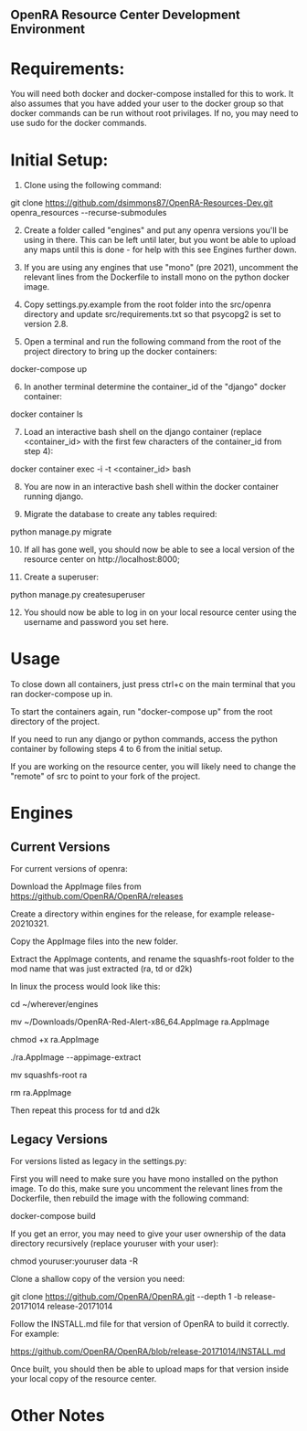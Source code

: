 ## OpenRA Resource Center Development Environment

# Requirements:

You will need both docker and docker-compose installed for this to work. It also assumes that you have added your user to the docker group so that docker commands can be run without root privilages. If no, you may need to use sudo for the docker commands.

# Initial Setup:

1. Clone using the following command:

git clone https://github.com/dsimmons87/OpenRA-Resources-Dev.git openra_resources --recurse-submodules

2. Create a folder called "engines" and put any openra versions you'll be using in there. This can be left until later, but you wont be able to upload any maps until this is done - for help with this see Engines further down.

3. If you are using any engines that use "mono" (pre 2021), uncomment the relevant lines from the Dockerfile to install mono on the python docker image.

4. Copy settings.py.example from the root folder into the src/openra directory and update src/requirements.txt so that psycopg2 is set to version 2.8.

5. Open a terminal and run the following command from the root of the project directory to bring up the docker containers:

docker-compose up

6. In another terminal determine the container_id of the "django" docker container:

docker container ls

7. Load an interactive bash shell on the django container (replace <container_id> with the first few characters of the container_id from step 4):

docker container exec -i -t <container_id> bash

8. You are now in an interactive bash shell within the docker container running django.

9. Migrate the database to create any tables required:

python manage.py migrate

10. If all has gone well, you should now be able to see a local version of the resource center on http://localhost:8000;

11. Create a superuser:

python manage.py createsuperuser

12. You should now be able to log in on your local resource center using the username and password you set here.

# Usage

To close down all containers, just press ctrl+c on the main terminal that you ran docker-compose up in.

To start the containers again, run "docker-compose up" from the root directory of the project.

If you need to run any django or python commands, access the python container by following steps 4 to 6 from the initial setup.

If you are working on the resource center, you will likely need to change the "remote" of src to point to your fork of the project.

# Engines

## Current Versions

For current versions of openra:

Download the AppImage files from https://github.com/OpenRA/OpenRA/releases

Create a directory within engines for the release, for example release-20210321.

Copy the AppImage files into the new folder.

Extract the AppImage contents, and rename the squashfs-root folder to the mod name that was just extracted (ra, td or d2k)

In linux the process would look like this:

cd ~/wherever/engines

mv ~/Downloads/OpenRA-Red-Alert-x86_64.AppImage ra.AppImage

chmod +x ra.AppImage

./ra.AppImage --appimage-extract

mv squashfs-root ra

rm ra.AppImage

Then repeat this process for td and d2k

## Legacy Versions

For versions listed as legacy in the settings.py:

First you will need to make sure you have mono installed on the python image. To do this, make sure you uncomment the relevant lines from the Dockerfile, then rebuild the image with the following command:

docker-compose build

If you get an error, you may need to give your user ownership of the data directory recursively (replace youruser with your user):

chmod youruser:youruser data -R

Clone a shallow copy of the version you need:

git clone https://github.com/OpenRA/OpenRA.git --depth 1 -b release-20171014 release-20171014

Follow the INSTALL.md file for that version of OpenRA to build it correctly. For example:

https://github.com/OpenRA/OpenRA/blob/release-20171014/INSTALL.md

Once built, you should then be able to upload maps for that version inside your local copy of the resource center.

# Other Notes